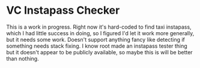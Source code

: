# VC Instapass Checker
 
This is a work in progress. Right now it's hard-coded to find taxi instapass, which I had little success in doing, so I figured I'd let it work more generally, but it needs some work.
Doesn't support anything fancy like detecting if something needs stack fixing. I know root made an instapass tester thing but it doesn't appear to be publicly available, so maybe this is will be better than nothing.
